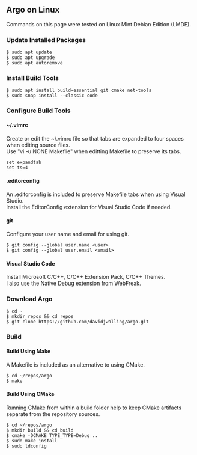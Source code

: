 ## Argo on Linux
Commands on this page were tested on Linux Mint Debian Edition (LMDE).
### Update Installed Packages
```
$ sudo apt update
$ sudo apt upgrade
$ sudo apt autoremove
```
### Install Build Tools
```
$ sudo apt install build-essential git cmake net-tools
$ sudo snap install --classic code
```
### Configure Build Tools
#### ~/.vimrc
Create or edit the ~/.vimrc file so that tabs are expanded to four spaces when editing source files.  
Use "vi -u NONE Makeflie" when editting Makefile to preserve its tabs.
```
set expandtab
set ts=4
```
#### .editorconfig
An .editorconfig is included to preserve Makefile tabs when using Visual Studio.  
Install the EditorConfig extension for Visual Studio Code if needed.
#### git
Configure your user name and email for using git.
```
$ git config --global user.name <user>
$ git config --global user.email <email>
```
#### Visual Studio Code
Install Microsoft C/C++, C/C++ Extension Pack, C/C++ Themes.  
I also use the Native Debug extension from WebFreak.
### Download Argo
```
$ cd ~
$ mkdir repos && cd repos
$ git clone https://github.com/davidjwalling/argo.git
```
### Build
#### Build Using Make
A Makefile is included as an alternative to using CMake.
```
$ cd ~/repos/argo
$ make
```
#### Build Using CMake
Running CMake from within a build folder help to keep CMake artifacts separate from the repository sources.
```
$ cd ~/repos/argo
$ mkdir build && cd build
$ cmake -DCMAKE_TYPE_TYPE=Debug ..
$ sudo make install
$ sudo ldconfig
```
